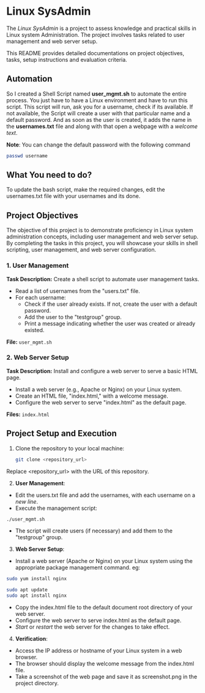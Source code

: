 # Linux SysAdmin

The *Linux SysAdmin* is a project to assess knowledge and practical skills in Linux system Administration. The project involves tasks related to user management and web server setup. 

This README provides detailed documentations on project objectives, tasks, setup instructions and evaluation criteria.

## Automation 

So I created a Shell Script named **user_mgmt.sh** to automate the entire process. You just have to have a Linux environment and have to run this script. This script will run, ask you for a username, check if its available. If not available, the Script will create a user with that particular name and a default password. And as soon as the user is created, it adds the name in the **usernames.txt** file and along with that open a webpage with a *welcome text*. 

**Note**: You can change the default password with the following command 
```bash
passwd username
```

## What You need to do?
 To update the bash script, make the required changes, edit the usernames.txt file with your usernames and its done.

## Project Objectives

The objective of this project is to demonstrate proficiency in Linux system administration concepts, including user management and web server setup. By completing the tasks in this project, you will showcase your skills in shell scripting, user management, and web server configuration.

### 1. User Management

**Task Description:** Create a shell script to automate user management tasks.

- Read a list of usernames from the "users.txt" file.
- For each username:
  - Check if the user already exists. If not, create the user with a default password.
  - Add the user to the "testgroup" group.
  - Print a message indicating whether the user was created or already existed.

**File:** `user_mgmt.sh`

### 2. Web Server Setup

**Task Description:** Install and configure a web server to serve a basic HTML page.

- Install a web server (e.g., Apache or Nginx) on your Linux system.
- Create an HTML file, "index.html," with a welcome message.
- Configure the web server to serve "index.html" as the default page.

**Files:** `index.html`

## Project Setup and Execution

1. Clone the repository to your local machine:

   ```bash
   git clone <repository_url>
   ```
Replace <repository_url> with the URL of this repository.

2. **User Management**:

- Edit the users.txt file and add the usernames, with each username on a *new line*.
- Execute the management script:

``` bash
./user_mgmt.sh
```
- The script will create users (if necessary) and add them to the "testgroup" group.

3. **Web Server Setup**:

- Install a web server (Apache or Nginx) on your Linux system using the appropriate package management command. eg:

```bash
sudo yum install nginx                                                 [For CentOS]

sudo apt update                                                        [For Ubuntu]
sudo apt install nginx
```
- Copy the index.html file to the default document root directory of your web server.
- Configure the web server to serve index.html as the default page.
- *Start* or *restart* the web server for the changes to take effect.

4. **Verification**:

- Access the IP address or hostname of your Linux system in a web browser.
- The browser should display the welcome message from the index.html file.
- Take a screenshot of the web page and save it as screenshot.png in the project directory.
